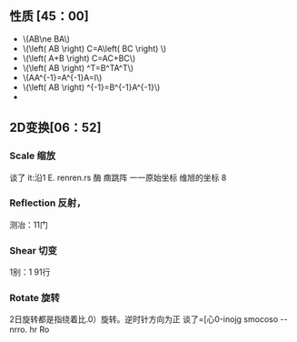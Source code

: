 ## 性质 [45：00]

- \\(AB\ne BA\\)
- \\(\left( AB \right) C=A\left( BC \right) \\)
- \\(\left( A+B \right) C=AC+BC\\)
- \\(\left( AB \right) ^T=B^TA^T\\)
- \\(AA^{-1}=A^{-1}A=I\\)
- \\(\left( AB \right) ^{-1}=B^{-1}A^{-1}\\)
- 

## 2D变换[06：52]

### Scale 缩放

谈了 it:沿1
E. renren.rs
酶 癍跳阵 一一原始坐标
维旭的坐标
8

### Reflection 反射，

测冶：11门

### Shear 切变

1别：1 91行

### Rotate 旋转

2日旋转都是指绕着比.0）旋转。逆时针方向为正
谈了=[心0-inojg
smocoso
--nrro.
hr Ro
